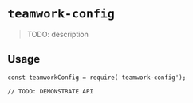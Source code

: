# `teamwork-config`

> TODO: description

## Usage

```
const teamworkConfig = require('teamwork-config');

// TODO: DEMONSTRATE API
```
